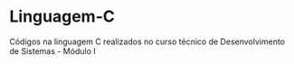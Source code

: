 # Linguagem-C
Códigos na linguagem C realizados no curso técnico de Desenvolvimento de Sistemas - Módulo I
